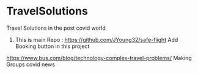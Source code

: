# TravelSolutions
Travel Solutions in the post covid world
1. This is main Repo : https://github.com/JYoung32/safe-flight
   Add Booking button in this project

https://www.bus.com/blog/technology-complex-travel-problems/
Making Groups
covid news
